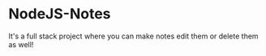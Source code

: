# NodeJS-Notes
It's a full stack project where you can make notes edit them or delete them as well!
